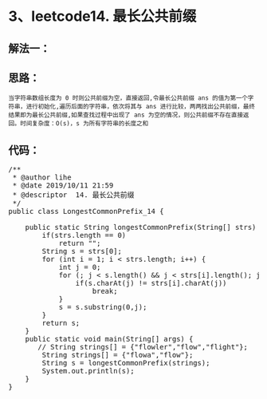 3、leetcode14. 最长公共前缀
==
解法一：  
--
思路：
--
    当字符串数组长度为 0 时则公共前缀为空，直接返回,令最长公共前缀 ans 的值为第一个字符串，进行初始化,遍历后面的字符串，依次将其与 ans 进行比较，两两找出公共前缀，最终结果即为最长公共前缀,如果查找过程中出现了 ans 为空的情况，则公共前缀不存在直接返回。时间复杂度：O(s)，s 为所有字符串的长度之和  
代码： 
--
<pre>
/**
 * @author lihe
 * @date 2019/10/11 21:59
 * @descriptor  14. 最长公共前缀
 */
public class LongestCommonPrefix_14 {

    public static String longestCommonPrefix(String[] strs) {
        if(strs.length == 0)
            return "";
        String s = strs[0];
        for (int i = 1; i < strs.length; i++) {
            int j = 0;
            for (; j < s.length() && j < strs[i].length(); j++) {
                if(s.charAt(j) != strs[i].charAt(j))
                    break;
            }
            s = s.substring(0,j);
        }
        return s;
    }
    public static void main(String[] args) {
       // String strings[] = {"flowler","flow","flight"};
        String strings[] = {"flowa","flow"};
        String s = longestCommonPrefix(strings);
        System.out.println(s);
    }
}
</pre>
